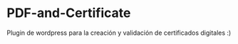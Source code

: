 # PDF-and-Certificate
Plugin de wordpress para la creación y validación de certificados digitales :)
